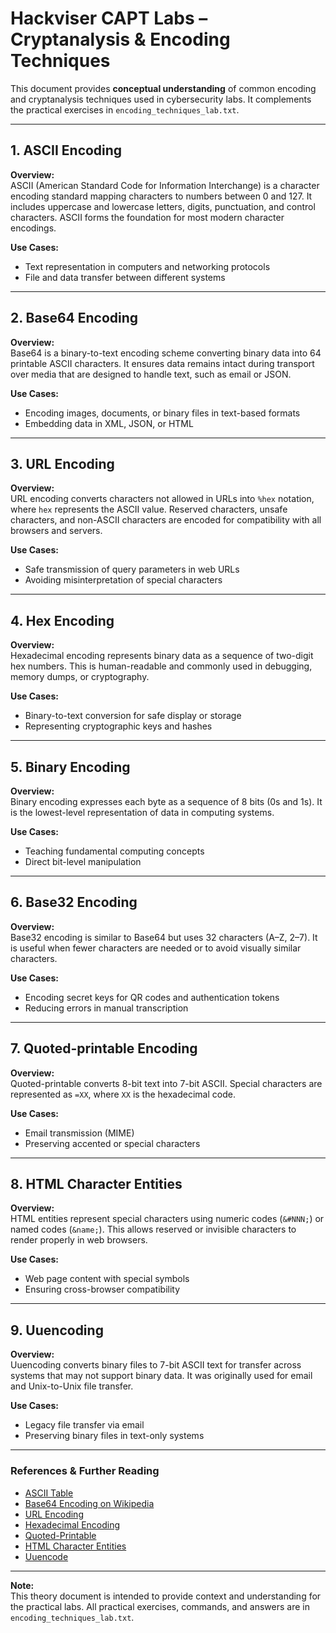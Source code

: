 # Hackviser CAPT Labs – Cryptanalysis & Encoding Techniques

This document provides **conceptual understanding** of common encoding and cryptanalysis techniques used in cybersecurity labs. It complements the practical exercises in `encoding_techniques_lab.txt`.

---

## 1. ASCII Encoding
**Overview:**  
ASCII (American Standard Code for Information Interchange) is a character encoding standard mapping characters to numbers between 0 and 127. It includes uppercase and lowercase letters, digits, punctuation, and control characters. ASCII forms the foundation for most modern character encodings.

**Use Cases:**  
- Text representation in computers and networking protocols  
- File and data transfer between different systems

---

## 2. Base64 Encoding
**Overview:**  
Base64 is a binary-to-text encoding scheme converting binary data into 64 printable ASCII characters. It ensures data remains intact during transport over media that are designed to handle text, such as email or JSON.  

**Use Cases:**  
- Encoding images, documents, or binary files in text-based formats  
- Embedding data in XML, JSON, or HTML

---

## 3. URL Encoding
**Overview:**  
URL encoding converts characters not allowed in URLs into `%hex` notation, where `hex` represents the ASCII value. Reserved characters, unsafe characters, and non-ASCII characters are encoded for compatibility with all browsers and servers.

**Use Cases:**  
- Safe transmission of query parameters in web URLs  
- Avoiding misinterpretation of special characters

---

## 4. Hex Encoding
**Overview:**  
Hexadecimal encoding represents binary data as a sequence of two-digit hex numbers. This is human-readable and commonly used in debugging, memory dumps, or cryptography.

**Use Cases:**  
- Binary-to-text conversion for safe display or storage  
- Representing cryptographic keys and hashes

---

## 5. Binary Encoding
**Overview:**  
Binary encoding expresses each byte as a sequence of 8 bits (0s and 1s). It is the lowest-level representation of data in computing systems.

**Use Cases:**  
- Teaching fundamental computing concepts  
- Direct bit-level manipulation

---

## 6. Base32 Encoding
**Overview:**  
Base32 encoding is similar to Base64 but uses 32 characters (A–Z, 2–7). It is useful when fewer characters are needed or to avoid visually similar characters.

**Use Cases:**  
- Encoding secret keys for QR codes and authentication tokens  
- Reducing errors in manual transcription

---

## 7. Quoted-printable Encoding
**Overview:**  
Quoted-printable converts 8-bit text into 7-bit ASCII. Special characters are represented as `=XX`, where `XX` is the hexadecimal code.  

**Use Cases:**  
- Email transmission (MIME)  
- Preserving accented or special characters

---

## 8. HTML Character Entities
**Overview:**  
HTML entities represent special characters using numeric codes (`&#NNN;`) or named codes (`&name;`). This allows reserved or invisible characters to render properly in web browsers.

**Use Cases:**  
- Web page content with special symbols  
- Ensuring cross-browser compatibility

---

## 9. Uuencoding
**Overview:**  
Uuencoding converts binary files to 7-bit ASCII text for transfer across systems that may not support binary data. It was originally used for email and Unix-to-Unix file transfer.  

**Use Cases:**  
- Legacy file transfer via email  
- Preserving binary files in text-only systems

---

### **References & Further Reading**
- [ASCII Table](https://www.asciitable.com/)  
- [Base64 Encoding on Wikipedia](https://en.wikipedia.org/wiki/Base64)  
- [URL Encoding](https://www.w3schools.com/tags/ref_urlencode.ASP)  
- [Hexadecimal Encoding](https://en.wikipedia.org/wiki/Hexadecimal)  
- [Quoted-Printable](https://en.wikipedia.org/wiki/Quoted-printable)  
- [HTML Character Entities](https://www.w3schools.com/html/html_entities.asp)  
- [Uuencode](https://en.wikipedia.org/wiki/Uuencoding)

---

**Note:**  
This theory document is intended to provide context and understanding for the practical labs. All practical exercises, commands, and answers are in `encoding_techniques_lab.txt`.
